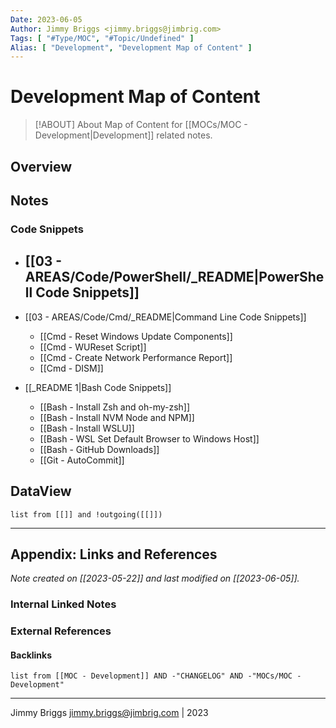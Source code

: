 ```yaml
---
Date: 2023-06-05
Author: Jimmy Briggs <jimmy.briggs@jimbrig.com>
Tags: [ "#Type/MOC", "#Topic/Undefined" ]
Alias: [ "Development", "Development Map of Content" ]
---
```


# Development Map of Content

> [!ABOUT] About
> Map of Content for [[MOCs/MOC - Development|Development]] related notes.

## Overview


## Notes

### Code Snippets

- [[03 - AREAS/Code/PowerShell/_README|PowerShell Code Snippets]]
	- 
- [[03 - AREAS/Code/Cmd/_README|Command Line Code Snippets]]
	- [[Cmd - Reset Windows Update Components]]
	- [[Cmd - WUReset Script]]
	- [[Cmd - Create Network Performance Report]]
	- [[Cmd - DISM]]

- [[_README 1|Bash Code Snippets]]
	- [[Bash - Install Zsh and oh-my-zsh]]
	- [[Bash - Install NVM Node and NPM]]
	- [[Bash - Install WSLU]]
	- [[Bash - WSL Set Default Browser to Windows Host]]
	- [[Bash - GitHub Downloads]]
	- [[Git - AutoCommit]]

## DataView

```dataview
list from [[]] and !outgoing([[]]) 
```

***

## Appendix: Links and References

*Note created on [[2023-05-22]] and last modified on [[2023-06-05]].*

### Internal Linked Notes

### External References

#### Backlinks

```dataview
list from [[MOC - Development]] AND -"CHANGELOG" AND -"MOCs/MOC - Development"
```


***

Jimmy Briggs <jimmy.briggs@jimbrig.com> | 2023
